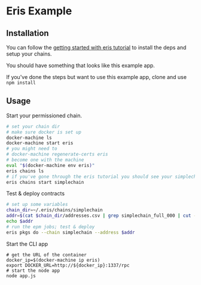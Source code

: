 # Eris Example

## Installation

You can follow the [getting started with eris tutorial](https://docs.erisindustries.com/tutorials/getting-started/) to install the deps and setup your chains.

You should have something that looks like this example app.

If you've done the steps but want to use this example app, clone and use `npm install`

## Usage

Start your permissioned chain.

```bash
# set your chain dir
# make sure docker is set up
docker-machine ls
docker-machine start eris
# you might need to
# docker-machine regenerate-certs eris
# become one with the machine
eval "$(docker-machine env eris)"
eris chains ls
# if you've gone through the eris tutorial you should see your simplechain
eris chains start simplechain
```

Test & deploy contracts

```bash
# set up some variables
chain_dir=~/.eris/chains/simplechain
addr=$(cat $chain_dir/addresses.csv | grep simplechain_full_000 | cut -d ',' -f 1)
echo $addr
# run the epm jobs; test & deploy
eris pkgs do --chain simplechain --address $addr
```

Start the CLI app

```
# get the URL of the container
docker_ip=$(docker-machine ip eris)
export DOCKER_URL=http://${docker_ip}:1337/rpc
# start the node app
node app.js
```
